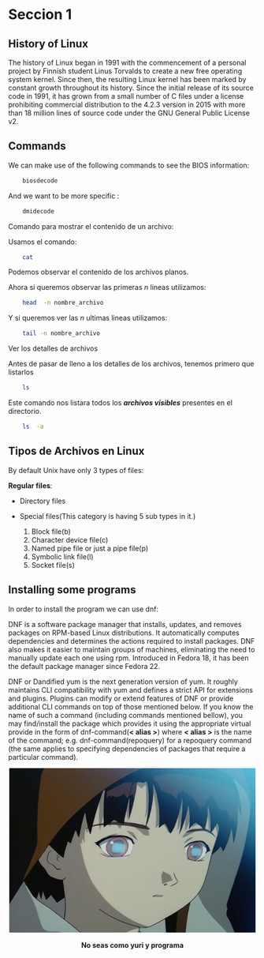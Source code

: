 # Seccion 1




## History of Linux

The history of Linux began in 1991 with the commencement of a personal project by Finnish student Linus Torvalds to create a new free operating system kernel. Since then, the resulting Linux kernel has been marked by constant growth throughout its history. Since the initial release of its source code in 1991, it has grown from a small number of C files under a license prohibiting commercial distribution to the 4.2.3 version in 2015 with more than 18 million lines of source code under the GNU General Public License v2.




## Commands

We can make use of the following commands to see the BIOS information:


``` bash
	biosdecode	
```


And we want to be more specific :

``` bash
	dmidecode	
```

Comando para mostrar el contenido de un archivo:

Usamos el comando:

``` bash
	cat	
```
Podemos observar el contenido de los archivos planos.

Ahora si queremos observar las primeras _n_ lineas utilizamos:

``` bash
	head  -n nombre_archivo	
```

Y si queremos ver las _n_ ultimas lineas utilizamos:


``` bash
	tail -n nombre_archivo 			
```

Ver los detalles de archivos 

Antes de pasar de lleno a los detalles de los archivos, tenemos primero que listarlos

``` bash
	ls 			
```
Este comando nos listara todos los **_archivos visibles_** presentes en el directorio.

``` bash
	ls 	-a		
```



## Tipos de Archivos en Linux

By default Unix have only 3 types of files:


**Regular files**:

* Directory files

* Special files(This category is having 5 sub types in it.)
	1. Block file(b)
	2. Character device file(c)
	3. Named pipe file or just a pipe file(p)
	4. Symbolic link file(l)
	5. Socket file(s)



## Installing some programs


In order to install the program we can use dnf:

DNF is a software package manager that installs, updates, and removes packages on RPM-based Linux distributions. It automatically computes dependencies and determines the actions required to install packages. DNF also makes it easier to maintain groups of machines, eliminating the need to manually update each one using rpm. Introduced in Fedora 18, it has been the default package manager since Fedora 22.

DNF or Dandified yum is the next generation version of yum. It roughly maintains CLI compatibility with yum and defines a strict API for extensions and plugins. Plugins can modify or extend features of DNF or provide additional CLI commands on top of those mentioned below. If you know the name of such a command (including commands mentioned bellow), you may find/install the package which provides it using the appropriate virtual provide in the form of dnf-command(**< alias >**) where **< alias >** is the name of the command; e.g. dnf-command(repoquery) for a repoquery command (the same applies to specifying dependencies of packages that require a particular command).




<p align="center">
  <img src="https://raw.githubusercontent.com/Zavaleta-Bueno/Linux/gh-pages/imagenes/lain-1.gif">
  <center><b> No seas como yuri y programa </b></center> 
</p>
